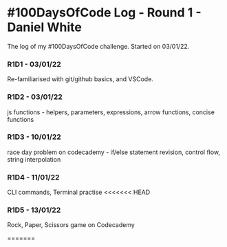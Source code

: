 # #100DaysOfCode Log - Round 1 - Daniel White

The log of my #100DaysOfCode challenge. Started on 03/01/22.

### R1D1 - 03/01/22
Re-familiarised with git/github basics, and VSCode. 
### R1D2 - 03/01/22
js functions - helpers, parameters, expressions, arrow functions, concise functions

### R1D3 - 10/01/22
race day problem on codecademy - if/else statement revision, control flow, string interpolation

### R1D4 - 11/01/22
CLI commands, Terminal practise
<<<<<<< HEAD

### R1D5 - 13/01/22
Rock, Paper, Scissors game on Codecademy

=======

